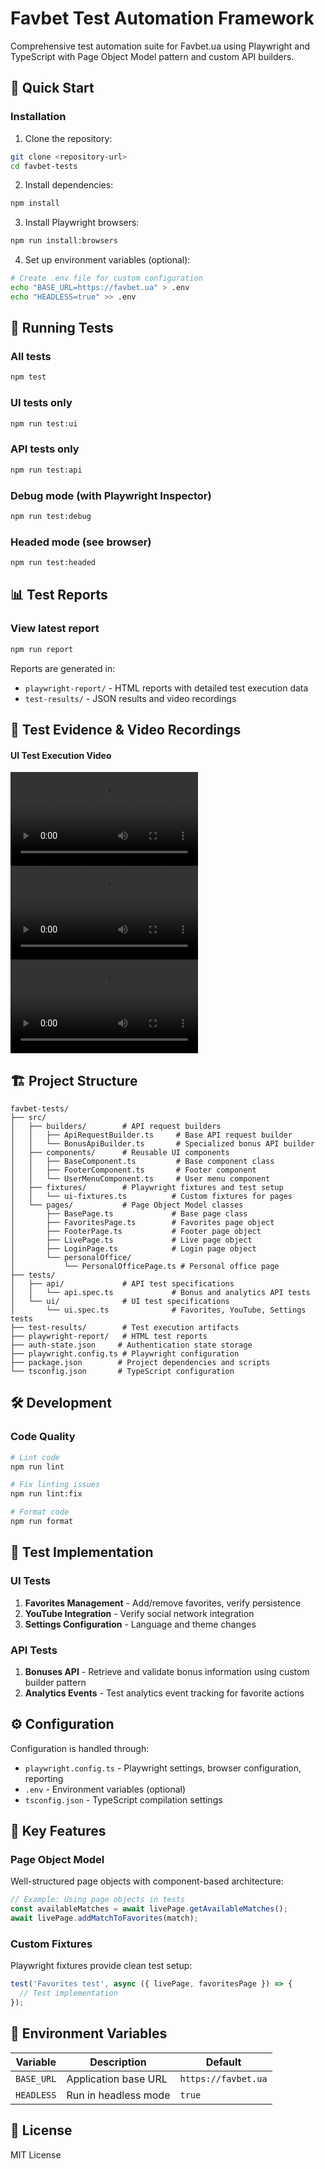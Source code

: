 # Favbet Test Automation Framework

Comprehensive test automation suite for Favbet.ua using Playwright and TypeScript with Page Object Model pattern and custom API builders.

## 🚀 Quick Start

### Installation

1. Clone the repository:
```bash
git clone <repository-url>
cd favbet-tests
```

2. Install dependencies:
```bash
npm install
```

3. Install Playwright browsers:
```bash
npm run install:browsers
```

4. Set up environment variables (optional):
```bash
# Create .env file for custom configuration
echo "BASE_URL=https://favbet.ua" > .env
echo "HEADLESS=true" >> .env
```

## 🧪 Running Tests

### All tests
```bash
npm test
```

### UI tests only
```bash
npm run test:ui
```

### API tests only  
```bash
npm run test:api
```

### Debug mode (with Playwright Inspector)
```bash
npm run test:debug
```

### Headed mode (see browser)
```bash
npm run test:headed
```

## 📊 Test Reports

### View latest report

```bash
npm run report
```

Reports are generated in:

- `playwright-report/` - HTML reports with detailed test execution data
- `test-results/` - JSON results and video recordings

## 🎥 Test Evidence & Video Recordings

#### UI Test Execution Video

![Test 1](docs/videos/UI_TEST_1.webm)
![Test 2](docs/videos/UI_TEST_2.webm)
![Test 3](docs/videos/UI_TEST_3.webm)


## 🏗️ Project Structure

```text
favbet-tests/
├── src/
│   ├── builders/        # API request builders
│   │   ├── ApiRequestBuilder.ts     # Base API request builder
│   │   └── BonusApiBuilder.ts       # Specialized bonus API builder
│   ├── components/      # Reusable UI components
│   │   ├── BaseComponent.ts         # Base component class
│   │   ├── FooterComponent.ts       # Footer component
│   │   └── UserMenuComponent.ts     # User menu component
│   ├── fixtures/        # Playwright fixtures and test setup
│   │   └── ui-fixtures.ts          # Custom fixtures for pages
│   └── pages/           # Page Object Model classes
│       ├── BasePage.ts             # Base page class
│       ├── FavoritesPage.ts        # Favorites page object
│       ├── FooterPage.ts           # Footer page object
│       ├── LivePage.ts             # Live page object
│       ├── LoginPage.ts            # Login page object
│       └── personalOffice/
│           └── PersonalOfficePage.ts # Personal office page
├── tests/
│   ├── api/             # API test specifications
│   │   └── api.spec.ts             # Bonus and analytics API tests
│   └── ui/              # UI test specifications
│       └── ui.spec.ts              # Favorites, YouTube, Settings tests
├── test-results/        # Test execution artifacts
├── playwright-report/   # HTML test reports
├── auth-state.json     # Authentication state storage
├── playwright.config.ts # Playwright configuration
├── package.json        # Project dependencies and scripts
└── tsconfig.json       # TypeScript configuration
```

## 🛠️ Development

### Code Quality

```bash
# Lint code
npm run lint

# Fix linting issues
npm run lint:fix

# Format code
npm run format
```

## 🧪 Test Implementation

### UI Tests

1. **Favorites Management** - Add/remove favorites, verify persistence
2. **YouTube Integration** - Verify social network integration
3. **Settings Configuration** - Language and theme changes

### API Tests

1. **Bonuses API** - Retrieve and validate bonus information using custom builder pattern
2. **Analytics Events** - Test analytics event tracking for favorite actions

## ⚙️ Configuration

Configuration is handled through:

- `playwright.config.ts` - Playwright settings, browser configuration, reporting
- `.env` - Environment variables (optional)
- `tsconfig.json` - TypeScript compilation settings

## 🔧 Key Features

### Page Object Model

Well-structured page objects with component-based architecture:

```typescript
// Example: Using page objects in tests
const availableMatches = await livePage.getAvailableMatches();
await livePage.addMatchToFavorites(match);
```

### Custom Fixtures

Playwright fixtures provide clean test setup:

```typescript
test('Favorites test', async ({ livePage, favoritesPage }) => {
  // Test implementation
});
```

## 🔧 Environment Variables

| Variable | Description | Default |
|----------|-------------|---------|
| `BASE_URL` | Application base URL | `https://favbet.ua` |
| `HEADLESS` | Run in headless mode | `true` |


## 📄 License

MIT License
